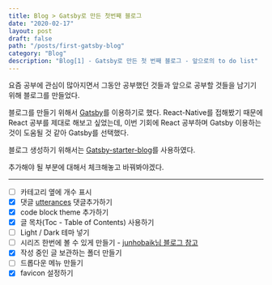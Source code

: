 ```yaml
---
title: Blog > Gatsby로 만든 첫번째 블로그
date: "2020-02-17"
layout: post
draft: false
path: "/posts/first-gatsby-blog"
category: "Blog"
description: "Blog[1] - Gatsby로 만든 첫 번째 블로그 - 앞으로의 to do list"
---
```


요즘 공부에 관심이 많아지면서 그동안 공부했던 것들과 앞으로 공부할 것들을 남기기 위해 블로그를 만들었다.

블로그를 만들기 위해서 [Gatsby](https://www.gatsbyjs.org/)를 이용하기로 했다.
React-Native를 접해봤기 때문에 React 공부를 제대로 해보고 싶었는데, 이번 기회에 React 공부하며 Gatsby 이용하는 것이 도움될 것 같아 Gatsby를 선택했다.

블로그 생성하기 위해서는 [Gatsby-starter-blog](https://www.gatsbyjs.org/starters/gatsbyjs/gatsby-starter-blog/)를 사용하였다.

추가해야 될 부분에 대해서 체크해놓고 바꿔봐야겠다.

---

* [ ] 카테고리 옆에 개수 표시
* [x] 댓글 [utterances](https://github.com/utterance/utterances) 댓글추가하기
* [x] code block theme 추가하기
* [x] 글 목차(Toc - Table of Contents) 사용하기
* [ ] Light / Dark 테마 넣기
* [ ] 시리즈 한번에 볼 수 있게 만들기 - [junhobaik님 블로그 참고](junhobaik.github.io) 
* [x] 작성 중인 글 보관하는 폴더 만들기
* [ ] 드롭다운 메뉴 만들기
* [x] favicon 설정하기